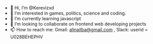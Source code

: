 - 👋 Hi, I’m @Kerevizxd
- 👀 I’m interested in games, politics, science and coding.
- 🌱 I’m currently learning javascript
- 💞️ I’m looking to collaborate on frontend web developing projects
- 📫 How to reach me: Gmail: alinailba@gmail.com , Slack: userid = U028BEHEPHV 

<!---
Kerevizxd/Kerevizxd is a ✨ special ✨ repository because its `README.md` (this file) appears on your GitHub profile.
You can click the Preview link to take a look at your changes.
--->
